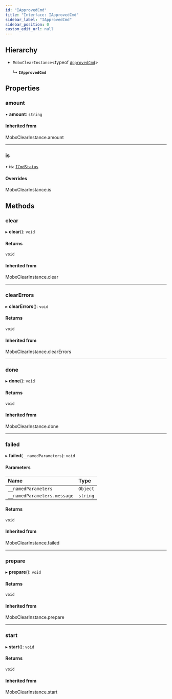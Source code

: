 ```yaml
---
id: "IApprovedCmd"
title: "Interface: IApprovedCmd"
sidebar_label: "IApprovedCmd"
sidebar_position: 0
custom_edit_url: null
---
```


## Hierarchy

- `MobxClearInstance`<typeof [`ApprovedCmd`](../modules.md#approvedcmd)\>

  ↳ **`IApprovedCmd`**

## Properties

### amount

• **amount**: `string`

#### Inherited from

MobxClearInstance.amount

___

### is

• **is**: [`ICmdStatus`](ICmdStatus.md)

#### Overrides

MobxClearInstance.is

## Methods

### clear

▸ **clear**(): `void`

#### Returns

`void`

#### Inherited from

MobxClearInstance.clear

___

### clearErrors

▸ **clearErrors**(): `void`

#### Returns

`void`

#### Inherited from

MobxClearInstance.clearErrors

___

### done

▸ **done**(): `void`

#### Returns

`void`

#### Inherited from

MobxClearInstance.done

___

### failed

▸ **failed**(`__namedParameters`): `void`

#### Parameters

| Name | Type |
| :------ | :------ |
| `__namedParameters` | `Object` |
| `__namedParameters.message` | `string` |

#### Returns

`void`

#### Inherited from

MobxClearInstance.failed

___

### prepare

▸ **prepare**(): `void`

#### Returns

`void`

#### Inherited from

MobxClearInstance.prepare

___

### start

▸ **start**(): `void`

#### Returns

`void`

#### Inherited from

MobxClearInstance.start
